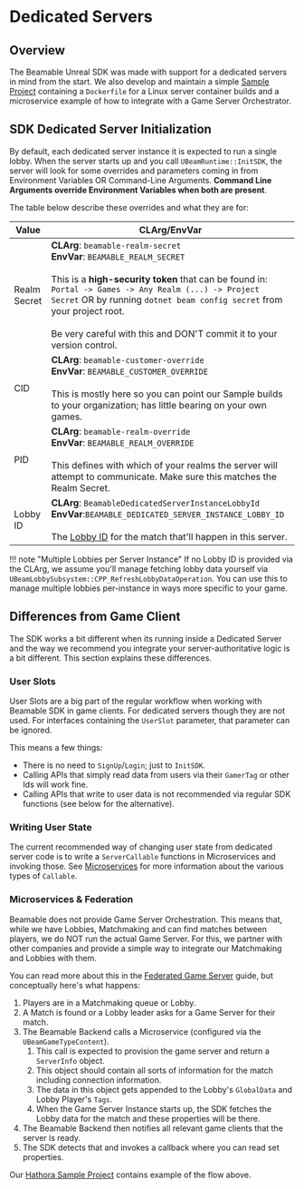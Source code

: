 <style>
img[src*='#center'] { 
    display: block;
    margin: auto;
}
</style>

# Dedicated Servers

## Overview
The Beamable Unreal SDK was made with support for a dedicated servers in mind from the start. We also develop and maintain a simple [Sample Project](../samples/complex/hathora-demo.md) containing a `Dockerfile` for a Linux server container builds and a microservice example of how to integrate with a Game Server Orchestrator.

## SDK Dedicated Server Initialization
By default, each dedicated server instance it is expected to run a single lobby. When the server starts up and you call `UBeamRuntime::InitSDK`, the server will look for some overrides and parameters coming in from Environment Variables OR Command-Line Arguments. **Command Line Arguments override Environment Variables when both are present**.

The table below describe these overrides and what they are for:

| Value        | CLArg/EnvVar                                                                                                                                                                                                                                                                                                                                    |
| ------------ | ----------------------------------------------------------------------------------------------------------------------------------------------------------------------------------------------------------------------------------------------------------------------------------------------------------------------------------------------- |
| Realm Secret | **CLArg**: `beamable-realm-secret`<br>**EnvVar**: `BEAMABLE_REALM_SECRET`<br><br>This is a **high-security token** that can be found in: `Portal -> Games -> Any Realm (...) -> Project Secret` OR by running `dotnet beam config secret` from your project root.<br><br>Be very careful with this and DON'T commit it to your version control. |
| CID          | **CLArg**: `beamable-customer-override`<br>**EnvVar**: `BEAMABLE_CUSTOMER_OVERRIDE`<br><br>This is mostly here so you can point our Sample builds to your organization; has little bearing on your own games.                                                                                                                                   |
| PID          | **CLArg**: `beamable-realm-override`<br>**EnvVar**: `BEAMABLE_REALM_OVERRIDE`<br><br>This defines with which of your realms the server will attempt to communicate. Make sure this matches the Realm Secret.                                                                                                                                    |
| Lobby <br>ID | **CLArg**: `BeamableDedicatedServerInstanceLobbyId`<br>**EnvVar**:`BEAMABLE_DEDICATED_SERVER_INSTANCE_LOBBY_ID`<br><br>The [Lobby ID](../features/lobbies.md) for the match that'll happen in this server.                                                                                                                                      |
!!! note "Multiple Lobbies per Server Instance"
    If no Lobby ID is provided via the CLArg, we assume you'll manage fetching lobby data yourself via `UBeamLobbySubsystem::CPP_RefreshLobbyDataOperation`. You can use this to manage multiple lobbies per-instance in ways more specific to your game.

## Differences from Game Client 
The SDK works a bit different when its running inside a Dedicated Server and the way we recommend you integrate your server-authoritative logic is a bit different. This section explains these differences.

### User Slots
User Slots are a big part of the regular workflow when working with Beamable SDK in game clients. For dedicated servers though they are not used. For interfaces containing the `UserSlot` parameter, that parameter can be ignored.

This means a few things:

- There is no need to `SignUp`/`Login`; just to `InitSDK`.
- Calling APIs that simply read data from users via their `GamerTag` or other Ids will work fine.
- Calling APIs that write to user data is not recommended via regular SDK functions (see below for the alternative).

### Writing User State
The current recommended way of changing user state from dedicated server code is to write a `ServerCallable` functions in Microservices and invoking those. See [Microservices](../concepts/microservices.md) for more information about the various types of `Callable`.

### Microservices & Federation
Beamable does not provide Game Server Orchestration. This means that, while we have Lobbies, Matchmaking and can find matches between players, we do NOT run the actual Game Server. For this, we partner with other companies and provide a simple way to integrate our Matchmaking and Lobbies with them.

You can read more about this in the [Federated Game Server](../guides/federations/federated-game-server.md) guide, but conceptually here's what happens:

1. Players are in a Matchmaking queue or Lobby.
2. A Match is found or a Lobby leader asks for a Game Server for their match.
3. The Beamable Backend calls a Microservice (configured via the `UBeamGameTypeContent`).
	1. This call is expected to provision the game server and return a `ServerInfo` object.
	2. This object should contain all sorts of information for the match including connection information.
	3. The data in this object gets appended to the Lobby's `GlobalData` and Lobby Player's `Tags`.
	4. When the Game Server Instance starts up, the SDK fetches the Lobby data for the match and these properties will be there.
4. The Beamable Backend then notifies all relevant game clients that the server is ready.
5. The SDK detects that and invokes a callback where you can read set properties.

Our [Hathora Sample Project](../samples/complex/hathora-demo.md) contains example of the flow above.